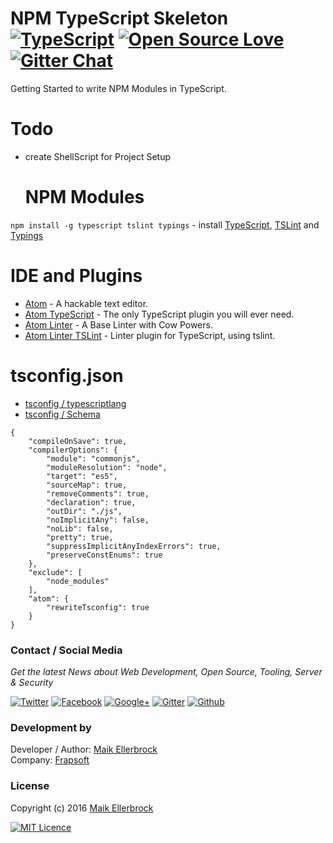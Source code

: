 # NPM TypeScript Skeleton [![TypeScript](https://badges.frapsoft.com/typescript/code/typescript.png?v=100)](https://github.com/ellerbrock/typescript-badges/) [![Open Source Love](https://badges.frapsoft.com/os/v1/open-source.svg?v=102)](https://github.com/ellerbrock/open-source-badge/) [![Gitter Chat](https://badges.gitter.im/frapsoft/frapsoft.svg)](https://gitter.im/frapsoft/frapsoft/)

Getting Started to write NPM Modules in TypeScript.

# Todo

- create ShellScript for Project Setup

  # NPM Modules

`npm install -g typescript tslint typings` - install [TypeScript](https://github.com/Microsoft/TypeScript), [TSLint](https://github.com/palantir/tslint) and [Typings](https://github.com/typings/typings)

# IDE and Plugins

- [Atom](https://atom.io/) - A hackable text editor.
- [Atom TypeScript](https://atom.io/packages/atom-typescript) - The only TypeScript plugin you will ever need.
- [Atom Linter](https://atom.io/packages/linter) - A Base Linter with Cow Powers.
- [Atom Linter TSLint](https://atom.io/packages/linter-tslint) - Linter plugin for TypeScript, using tslint.

# tsconfig.json

- [tsconfig / typescriptlang](https://www.typescriptlang.org/docs/handbook/tsconfig-json.html)
- [tsconfig / Schema](http://json.schemastore.org/tsconfig)

```
{
    "compileOnSave": true,
    "compilerOptions": {
        "module": "commonjs",
        "moduleResolution": "node",
        "target": "es5",
        "sourceMap": true,
        "removeComments": true,
        "declaration": true,
        "outDir": "./js",
        "noImplicitAny": false,
        "noLib": false,
        "pretty": true,
        "suppressImplicitAnyIndexErrors": true,
        "preserveConstEnums": true
    },
    "exclude": [
        "node_modules"
    ],
    "atom": {
        "rewriteTsconfig": true
    }
}
```

### Contact / Social Media

*Get the latest News about Web Development, Open Source, Tooling, Server & Security*

[![Twitter](https://github.frapsoft.com/social/twitter.png)](https://twitter.com/frapsoft/)
[![Facebook](https://github.frapsoft.com/social/facebook.png)](https://www.facebook.com/frapsoft/)
[![Google+](https://github.frapsoft.com/social/google-plus.png)](https://plus.google.com/116540931335841862774)
[![Gitter](https://github.frapsoft.com/social/gitter.png)](https://gitter.im/frapsoft/frapsoft/)
[![Github](https://github.frapsoft.com/social/github.png)](https://github.com/ellerbrock/)

### Development by 

Developer / Author: [Maik Ellerbrock](https://github.com/ellerbrock/)  
Company: [Frapsoft](https://github.com/frapsoft/)


### License 

Copyright (c) 2016 [Maik Ellerbrock](https://github.com/ellerbrock/)  

[![MIT Licence](https://badges.frapsoft.com/os/mit/mit-125x28.png?v=102)](https://opensource.org/licenses/mit-license.php)  


